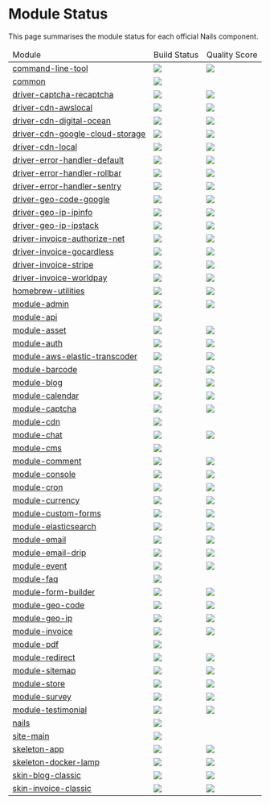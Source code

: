 # Module Status

This page summarises the module status for each official Nails component.

<table>
    <thead>
        <tr>
            <td>Module</td>
            <td>Build Status</td>
            <td>Quality Score</td>
        </tr>
    </thead>
    <tbody>
        <tr>
            <td>
                <a href="https://github.com/nails/command-line-tool">command-line-tool</a>
            </td>
            <td>
                <a href="https://circleci.com/gh/nails/command-line-tool"><img src="https://img.shields.io/circleci/project/github/nails/command-line-tool.svg"></a>
            </td>
            <td>
                <a href="https://scrutinizer-ci.com/g/nails/command-line-tool"><img src="https://scrutinizer-ci.com/g/nails/command-line-tool/badges/quality-score.png"></a>
            </td>
        </tr>
        <tr>
            <td>
                <a href="https://github.com/nails/common">common</a>
            </td>
            <td>
                <a href="https://circleci.com/gh/nails/common"><img src="https://img.shields.io/circleci/project/github/nails/common.svg"></a>
            </td>
            <td>
                <a href="https://scrutinizer-ci.com/g/nails/common"><imghttps://scrutinizer-ci.com/g/nails/common/common/quality-score.png src=""></a>
            </td>
        </tr>
        <tr>
            <td>
                <a href="https://github.com/nails/driver-captcha-recaptcha">driver-captcha-recaptcha</a>
            </td>
            <td>
                <a href="https://circleci.com/gh/nails/driver-captcha-recaptcha"><img src="https://img.shields.io/circleci/project/github/nails/driver-captcha-recaptcha.svg"></a>
            </td>
            <td>
                <a href="https://scrutinizer-ci.com/g/nails/driver-captcha-recaptcha"><img src="https://scrutinizer-ci.com/g/nails/driver-captcha-recaptcha/badges/quality-score.png"></a>
            </td>
        </tr>
        <tr>
            <td>
                <a href="https://github.com/nails/driver-cdn-awslocal">driver-cdn-awslocal</a>
            </td>
            <td>
                <a href="https://circleci.com/gh/nails/driver-cdn-awslocal"><img src="https://img.shields.io/circleci/project/github/nails/driver-cdn-awslocal.svg"></a>
            </td>
            <td>
                <a href="https://scrutinizer-ci.com/g/nails/driver-cdn-awslocal"><img src="https://scrutinizer-ci.com/g/nails/driver-cdn-awslocal/badges/quality-score.png"></a>
            </td>
        </tr>
        <tr>
            <td>
                <a href="https://github.com/nails/driver-cdn-digital-ocean">driver-cdn-digital-ocean</a>
            </td>
            <td>
                <a href="https://circleci.com/gh/nails/driver-cdn-digital-ocean"><img src="https://img.shields.io/circleci/project/github/nails/driver-cdn-digital-ocean.svg"></a>
            </td>
            <td>
                <a href="https://scrutinizer-ci.com/g/nails/driver-cdn-digital-ocean"><img src="https://scrutinizer-ci.com/g/nails/driver-cdn-digital-ocean/badges/quality-score.png"></a>
            </td>
        </tr>
        <tr>
            <td>
                <a href="https://github.com/nails/driver-cdn-google-cloud-storage">driver-cdn-google-cloud-storage</a>
            </td>
            <td>
                <a href="https://circleci.com/gh/nails/driver-cdn-google-cloud-storage"><img src="https://img.shields.io/circleci/project/github/nails/driver-cdn-google-cloud-storage.svg"></a>
            </td>
            <td>
                <a href="https://scrutinizer-ci.com/g/nails/driver-cdn-google-cloud-storage"><img src="https://scrutinizer-ci.com/g/nails/driver-cdn-google-cloud-storage/badges/quality-score.png"></a>
            </td>
        </tr>
        <tr>
            <td>
                <a href="https://github.com/nails/driver-cdn-local">driver-cdn-local</a>
            </td>
            <td>
                <a href="https://circleci.com/gh/nails/driver-cdn-local"><img src="https://img.shields.io/circleci/project/github/nails/driver-cdn-local.svg"></a>
            </td>
            <td>
                <a href="https://scrutinizer-ci.com/g/nails/driver-cdn-local"><img src="https://scrutinizer-ci.com/g/nails/driver-cdn-local/badges/quality-score.png"></a>
            </td>
        </tr>
        <tr>
            <td>
                <a href="https://github.com/nails/driver-error-handler-default">driver-error-handler-default</a>
            </td>
            <td>
                <a href="https://circleci.com/gh/nails/driver-error-handler-default"><img src="https://img.shields.io/circleci/project/github/nails/driver-error-handler-default.svg"></a>
            </td>
            <td>
                <a href="https://scrutinizer-ci.com/g/nails/driver-error-handler-default"><img src="https://scrutinizer-ci.com/g/nails/driver-error-handler-default/badges/quality-score.png"></a>
            </td>
        </tr>
        <tr>
            <td>
                <a href="https://github.com/nails/driver-error-handler-rollbar">driver-error-handler-rollbar</a>
            </td>
            <td>
                <a href="https://circleci.com/gh/nails/driver-error-handler-rollbar"><img src="https://img.shields.io/circleci/project/github/nails/driver-error-handler-rollbar.svg"></a>
            </td>
            <td>
                <a href="https://scrutinizer-ci.com/g/nails/driver-error-handler-rollbar"><img src="https://scrutinizer-ci.com/g/nails/driver-error-handler-rollbar/badges/quality-score.png"></a>
            </td>
        </tr>
        <tr>
            <td>
                <a href="https://github.com/nails/driver-error-handler-sentry">driver-error-handler-sentry</a>
            </td>
            <td>
                <a href="https://circleci.com/gh/nails/driver-error-handler-sentry"><img src="https://img.shields.io/circleci/project/github/nails/driver-error-handler-sentry.svg"></a>
            </td>
            <td>
                <a href="https://scrutinizer-ci.com/g/nails/driver-error-handler-sentry"><img src="https://scrutinizer-ci.com/g/nails/driver-error-handler-sentry/badges/quality-score.png"></a>
            </td>
        </tr>
        <tr>
            <td>
                <a href="https://github.com/nails/driver-geo-code-google">driver-geo-code-google</a>
            </td>
            <td>
                <a href="https://circleci.com/gh/nails/driver-geo-code-google"><img src="https://img.shields.io/circleci/project/github/nails/driver-geo-code-google.svg"></a>
            </td>
            <td>
                <a href="https://scrutinizer-ci.com/g/nails/driver-geo-code-google"><img src="https://scrutinizer-ci.com/g/nails/driver-geo-code-google/badges/quality-score.png"></a>
            </td>
        </tr>
        <tr>
            <td>
                <a href="https://github.com/nails/driver-geo-ip-ipinfo">driver-geo-ip-ipinfo</a>
            </td>
            <td>
                <a href="https://circleci.com/gh/nails/driver-geo-ip-ipinfo"><img src="https://img.shields.io/circleci/project/github/nails/driver-geo-ip-ipinfo.svg"></a>
            </td>
            <td>
                <a href="https://scrutinizer-ci.com/g/nails/driver-geo-ip-ipinfo"><img src="https://scrutinizer-ci.com/g/nails/driver-geo-ip-ipinfo/badges/quality-score.png"></a>
            </td>
        </tr>
        <tr>
            <td>
                <a href="https://github.com/nails/driver-geo-ip-ipstack">driver-geo-ip-ipstack</a>
            </td>
            <td>
                <a href="https://circleci.com/gh/nails/driver-geo-ip-ipstack"><img src="https://img.shields.io/circleci/project/github/nails/driver-geo-ip-ipstack.svg"></a>
            </td>
            <td>
                <a href="https://scrutinizer-ci.com/g/nails/driver-geo-ip-ipstack"><img src="https://scrutinizer-ci.com/g/nails/driver-geo-ip-ipstack/badges/quality-score.png"></a>
            </td>
        </tr>
        <tr>
            <td>
                <a href="https://github.com/nails/driver-invoice-authorize-net">driver-invoice-authorize-net</a>
            </td>
            <td>
                <a href="https://circleci.com/gh/nails/driver-invoice-authorize-net"><img src="https://img.shields.io/circleci/project/github/nails/driver-invoice-authorize-net.svg"></a>
            </td>
            <td>
                <a href="https://scrutinizer-ci.com/g/nails/driver-invoice-authorize-net"><img src="https://scrutinizer-ci.com/g/nails/driver-invoice-authorize-net/badges/quality-score.png"></a>
            </td>
        </tr>
        <tr>
            <td>
                <a href="https://github.com/nails/driver-invoice-gocardless">driver-invoice-gocardless</a>
            </td>
            <td>
                <a href="https://circleci.com/gh/nails/driver-invoice-gocardless"><img src="https://img.shields.io/circleci/project/github/nails/driver-invoice-gocardless.svg"></a>
            </td>
            <td>
                <a href="https://scrutinizer-ci.com/g/nails/driver-invoice-gocardless"><img src="https://scrutinizer-ci.com/g/nails/driver-invoice-gocardless/badges/quality-score.png"></a>
            </td>
        </tr>
        <tr>
            <td>
                <a href="https://github.com/nails/driver-invoice-stripe">driver-invoice-stripe</a>
            </td>
            <td>
                <a href="https://circleci.com/gh/nails/driver-invoice-stripe"><img src="https://img.shields.io/circleci/project/github/nails/driver-invoice-stripe.svg"></a>
            </td>
            <td>
                <a href="https://scrutinizer-ci.com/g/nails/driver-invoice-stripe"><img src="https://scrutinizer-ci.com/g/nails/driver-invoice-stripe/badges/quality-score.png"></a>
            </td>
        </tr>
        <tr>
            <td>
                <a href="https://github.com/nails/driver-invoice-worldpay">driver-invoice-worldpay</a>
            </td>
            <td>
                <a href="https://circleci.com/gh/nails/driver-invoice-worldpay"><img src="https://img.shields.io/circleci/project/github/nails/driver-invoice-worldpay.svg"></a>
            </td>
            <td>
                <a href="https://scrutinizer-ci.com/g/nails/driver-invoice-worldpay"><img src="https://scrutinizer-ci.com/g/nails/driver-invoice-worldpay/badges/quality-score.png"></a>
            </td>
        </tr>
        <tr>
            <td>
                <a href="https://github.com/nails/homebrew-utilities">homebrew-utilities</a>
            </td>
            <td>
                <a href="https://circleci.com/gh/nails/homebrew-utilities"><img src="https://img.shields.io/circleci/project/github/nails/homebrew-utilities.svg"></a>
            </td>
            <td>
                <a href="https://scrutinizer-ci.com/g/nails/homebrew-utilities"><img src="https://scrutinizer-ci.com/g/nails/homebrew-utilities/badges/quality-score.png"></a>
            </td>
        </tr>
        <tr>
            <td>
                <a href="https://github.com/nails/module-admin">module-admin</a>
            </td>
            <td>
                <a href="https://circleci.com/gh/nails/module-admin"><img src="https://img.shields.io/circleci/project/github/nails/module-admin.svg"></a>
            </td>
            <td>
                <a href="https://scrutinizer-ci.com/g/nails/module-admin"><img src="https://scrutinizer-ci.com/g/nails/module-admin/badges/quality-score.png"></a>
            </td>
        </tr>
        <tr>
            <td>
                <a href="https://github.com/nails/module-api">module-api</a>
            </td>
            <td>
                <a href="https://circleci.com/gh/nails/module-api"><img src="https://img.shields.io/circleci/project/github/nails/module-api.svg"></a>
            </td>
            <td>
                <a href="https://scrutinizer-ci.com/g/nails/module-api"><img srchttps://scrutinizer-ci.com/g/nails/module-api/badges/quality-score.png=""></a>
            </td>
        </tr>
        <tr>
            <td>
                <a href="https://github.com/nails/module-asset">module-asset</a>
            </td>
            <td>
                <a href="https://circleci.com/gh/nails/module-asset"><img src="https://img.shields.io/circleci/project/github/nails/module-asset.svg"></a>
            </td>
            <td>
                <a href="https://scrutinizer-ci.com/g/nails/module-asset"><img src="https://scrutinizer-ci.com/g/nails/module-asset/badges/quality-score.png"></a>
            </td>
        </tr>
        <tr>
            <td>
                <a href="https://github.com/nails/module-auth">module-auth</a>
            </td>
            <td>
                <a href="https://circleci.com/gh/nails/module-auth"><img src="https://img.shields.io/circleci/project/github/nails/module-auth.svg"></a>
            </td>
            <td>
                <a href="https://scrutinizer-ci.com/g/nails/module-auth"><img src=https://scrutinizer-ci.com/g/nails/module-auth/badges/quality-score.png""></a>
            </td>
        </tr>
        <tr>
            <td>
                <a href="https://github.com/nails/module-aws-elastic-transcoder">module-aws-elastic-transcoder</a>
            </td>
            <td>
                <a href="https://circleci.com/gh/nails/module-aws-elastic-transcoder"><img src="https://img.shields.io/circleci/project/github/nails/module-aws-elastic-transcoder.svg"></a>
            </td>
            <td>
                <a href="https://scrutinizer-ci.com/g/nails/module-aws-elastic-transcoder"><img src="https://scrutinizer-ci.com/g/nails/module-aws-elastic-transcoder/badges/quality-score.png"></a>
            </td>
        </tr>
        <tr>
            <td>
                <a href="https://github.com/nails/module-barcode">module-barcode</a>
            </td>
            <td>
                <a href="https://circleci.com/gh/nails/module-barcode"><img src="https://img.shields.io/circleci/project/github/nails/module-barcode.svg"></a>
            </td>
            <td>
                <a href="https://scrutinizer-ci.com/g/nails/module-barcode"><img src="https://scrutinizer-ci.com/g/nails/module-barcode/badges/quality-score.png"></a>
            </td>
        </tr>
        <tr>
            <td>
                <a href="https://github.com/nails/module-blog">module-blog</a>
            </td>
            <td>
                <a href="https://circleci.com/gh/nails/module-blog"><img src="https://img.shields.io/circleci/project/github/nails/module-blog.svg"></a>
            </td>
            <td>
                <a href="https://scrutinizer-ci.com/g/nails/module-blog"><img src=https://scrutinizer-ci.com/g/nails/module-blog/badges/quality-score.png""></a>
            </td>
        </tr>
        <tr>
            <td>
                <a href="https://github.com/nails/module-calendar">module-calendar</a>
            </td>
            <td>
                <a href="https://circleci.com/gh/nails/module-calendar"><img src="https://img.shields.io/circleci/project/github/nails/module-calendar.svg"></a>
            </td>
            <td>
                <a href="https://scrutinizer-ci.com/g/nails/module-calendar"><img src="https://scrutinizer-ci.com/g/nails/module-calendar/badges/quality-score.png"></a>
            </td>
        </tr>
        <tr>
            <td>
                <a href="https://github.com/nails/module-captcha">module-captcha</a>
            </td>
            <td>
                <a href="https://circleci.com/gh/nails/module-captcha"><img src="https://img.shields.io/circleci/project/github/nails/module-captcha.svg"></a>
            </td>
            <td>
                <a href="https://scrutinizer-ci.com/g/nails/module-captcha"><img src="https://scrutinizer-ci.com/g/nails/module-captcha/badges/quality-score.png"></a>
            </td>
        </tr>
        <tr>
            <td>
                <a href="https://github.com/nails/module-cdn">module-cdn</a>
            </td>
            <td>
                <a href="https://circleci.com/gh/nails/module-cdn"><img src="https://img.shields.io/circleci/project/github/nails/module-cdn.svg"></a>
            </td>
            <td>
                <a href="https://scrutinizer-ci.com/g/nails/module-cdn"><img srchttps://scrutinizer-ci.com/g/nails/module-cdn/badges/quality-score.png=""></a>
            </td>
        </tr>
        <tr>
            <td>
                <a href="https://github.com/nails/module-chat">module-chat</a>
            </td>
            <td>
                <a href="https://circleci.com/gh/nails/module-chat"><img src="https://img.shields.io/circleci/project/github/nails/module-chat.svg"></a>
            </td>
            <td>
                <a href="https://scrutinizer-ci.com/g/nails/module-chat"><img src=https://scrutinizer-ci.com/g/nails/module-chat/badges/quality-score.png""></a>
            </td>
        </tr>
        <tr>
            <td>
                <a href="https://github.com/nails/module-cms">module-cms</a>
            </td>
            <td>
                <a href="https://circleci.com/gh/nails/module-cms"><img src="https://img.shields.io/circleci/project/github/nails/module-cms.svg"></a>
            </td>
            <td>
                <a href="https://scrutinizer-ci.com/g/nails/module-cms"><img srchttps://scrutinizer-ci.com/g/nails/module-cms/badges/quality-score.png=""></a>
            </td>
        </tr>
        <tr>
            <td>
                <a href="https://github.com/nails/module-comment">module-comment</a>
            </td>
            <td>
                <a href="https://circleci.com/gh/nails/module-comment"><img src="https://img.shields.io/circleci/project/github/nails/module-comment.svg"></a>
            </td>
            <td>
                <a href="https://scrutinizer-ci.com/g/nails/module-comment"><img src="https://scrutinizer-ci.com/g/nails/module-comment/badges/quality-score.png"></a>
            </td>
        </tr>
        <tr>
            <td>
                <a href="https://github.com/nails/module-console">module-console</a>
            </td>
            <td>
                <a href="https://circleci.com/gh/nails/module-console"><img src="https://img.shields.io/circleci/project/github/nails/module-console.svg"></a>
            </td>
            <td>
                <a href="https://scrutinizer-ci.com/g/nails/module-console"><img src="https://scrutinizer-ci.com/g/nails/module-console/badges/quality-score.png"></a>
            </td>
        </tr>
        <tr>
            <td>
                <a href="https://github.com/nails/module-cron">module-cron</a>
            </td>
            <td>
                <a href="https://circleci.com/gh/nails/module-cron"><img src="https://img.shields.io/circleci/project/github/nails/module-cron.svg"></a>
            </td>
            <td>
                <a href="https://scrutinizer-ci.com/g/nails/module-cron"><img src=https://scrutinizer-ci.com/g/nails/module-cron/badges/quality-score.png""></a>
            </td>
        </tr>
        <tr>
            <td>
                <a href="https://github.com/nails/module-currency">module-currency</a>
            </td>
            <td>
                <a href="https://circleci.com/gh/nails/module-currency"><img src="https://img.shields.io/circleci/project/github/nails/module-currency.svg"></a>
            </td>
            <td>
                <a href="https://scrutinizer-ci.com/g/nails/module-currency"><img src="https://scrutinizer-ci.com/g/nails/module-currency/badges/quality-score.png"></a>
            </td>
        </tr>
        <tr>
            <td>
                <a href="https://github.com/nails/module-custom-forms">module-custom-forms</a>
            </td>
            <td>
                <a href="https://circleci.com/gh/nails/module-custom-forms"><img src="https://img.shields.io/circleci/project/github/nails/module-custom-forms.svg"></a>
            </td>
            <td>
                <a href="https://scrutinizer-ci.com/g/nails/module-custom-forms"><img src="https://scrutinizer-ci.com/g/nails/module-custom-forms/badges/quality-score.png"></a>
            </td>
        </tr>
        <tr>
            <td>
                <a href="https://github.com/nails/module-elasticsearch">module-elasticsearch</a>
            </td>
            <td>
                <a href="https://circleci.com/gh/nails/module-elasticsearch"><img src="https://img.shields.io/circleci/project/github/nails/module-elasticsearch.svg"></a>
            </td>
            <td>
                <a href="https://scrutinizer-ci.com/g/nails/module-elasticsearch"><img src="https://scrutinizer-ci.com/g/nails/module-elasticsearch/badges/quality-score.png"></a>
            </td>
        </tr>
        <tr>
            <td>
                <a href="https://github.com/nails/module-email">module-email</a>
            </td>
            <td>
                <a href="https://circleci.com/gh/nails/module-email"><img src="https://img.shields.io/circleci/project/github/nails/module-email.svg"></a>
            </td>
            <td>
                <a href="https://scrutinizer-ci.com/g/nails/module-email"><img src="https://scrutinizer-ci.com/g/nails/module-email/badges/quality-score.png"></a>
            </td>
        </tr>
        <tr>
            <td>
                <a href="https://github.com/nails/module-email-drip">module-email-drip</a>
            </td>
            <td>
                <a href="https://circleci.com/gh/nails/module-email-drip"><img src="https://img.shields.io/circleci/project/github/nails/module-email-drip.svg"></a>
            </td>
            <td>
                <a href="https://scrutinizer-ci.com/g/nails/module-email-drip"><img src="https://scrutinizer-ci.com/g/nails/module-email-drip/badges/quality-score.png"></a>
            </td>
        </tr>
        <tr>
            <td>
                <a href="https://github.com/nails/module-event">module-event</a>
            </td>
            <td>
                <a href="https://circleci.com/gh/nails/module-event"><img src="https://img.shields.io/circleci/project/github/nails/module-event.svg"></a>
            </td>
            <td>
                <a href="https://scrutinizer-ci.com/g/nails/module-event"><img src="https://scrutinizer-ci.com/g/nails/module-event/badges/quality-score.png"></a>
            </td>
        </tr>
        <tr>
            <td>
                <a href="https://github.com/nails/module-faq">module-faq</a>
            </td>
            <td>
                <a href="https://circleci.com/gh/nails/module-faq"><img src="https://img.shields.io/circleci/project/github/nails/module-faq.svg"></a>
            </td>
            <td>
                <a href="https://scrutinizer-ci.com/g/nails/module-faq"><img srchttps://scrutinizer-ci.com/g/nails/module-faq/badges/quality-score.png=""></a>
            </td>
        </tr>
        <tr>
            <td>
                <a href="https://github.com/nails/module-form-builder">module-form-builder</a>
            </td>
            <td>
                <a href="https://circleci.com/gh/nails/module-form-builder"><img src="https://img.shields.io/circleci/project/github/nails/module-form-builder.svg"></a>
            </td>
            <td>
                <a href="https://scrutinizer-ci.com/g/nails/module-form-builder"><img src="https://scrutinizer-ci.com/g/nails/module-form-builder/badges/quality-score.png"></a>
            </td>
        </tr>
        <tr>
            <td>
                <a href="https://github.com/nails/module-geo-code">module-geo-code</a>
            </td>
            <td>
                <a href="https://circleci.com/gh/nails/module-geo-code"><img src="https://img.shields.io/circleci/project/github/nails/module-geo-code.svg"></a>
            </td>
            <td>
                <a href="https://scrutinizer-ci.com/g/nails/module-geo-code"><img src="https://scrutinizer-ci.com/g/nails/module-geo-code/badges/quality-score.png"></a>
            </td>
        </tr>
        <tr>
            <td>
                <a href="https://github.com/nails/module-geo-ip">module-geo-ip</a>
            </td>
            <td>
                <a href="https://circleci.com/gh/nails/module-geo-ip"><img src="https://img.shields.io/circleci/project/github/nails/module-geo-ip.svg"></a>
            </td>
            <td>
                <a href="https://scrutinizer-ci.com/g/nails/module-geo-ip"><img src="https://scrutinizer-ci.com/g/nails/module-geo-ip/badges/quality-score.png"></a>
            </td>
        </tr>
        <tr>
            <td>
                <a href="https://github.com/nails/module-invoice">module-invoice</a>
            </td>
            <td>
                <a href="https://circleci.com/gh/nails/module-invoice"><img src="https://img.shields.io/circleci/project/github/nails/module-invoice.svg"></a>
            </td>
            <td>
                <a href="https://scrutinizer-ci.com/g/nails/module-invoice"><img src="https://scrutinizer-ci.com/g/nails/module-invoice/badges/quality-score.png"></a>
            </td>
        </tr>
        <tr>
            <td>
                <a href="https://github.com/nails/module-pdf">module-pdf</a>
            </td>
            <td>
                <a href="https://circleci.com/gh/nails/module-pdf"><img src="https://img.shields.io/circleci/project/github/nails/module-pdf.svg"></a>
            </td>
            <td>
                <a href="https://scrutinizer-ci.com/g/nails/module-pdf"><img srchttps://scrutinizer-ci.com/g/nails/module-pdf/badges/quality-score.png=""></a>
            </td>
        </tr>
        <tr>
            <td>
                <a href="https://github.com/nails/module-redirect">module-redirect</a>
            </td>
            <td>
                <a href="https://circleci.com/gh/nails/module-redirect"><img src="https://img.shields.io/circleci/project/github/nails/module-redirect.svg"></a>
            </td>
            <td>
                <a href="https://scrutinizer-ci.com/g/nails/module-redirect"><img src="https://scrutinizer-ci.com/g/nails/module-redirect/badges/quality-score.png"></a>
            </td>
        </tr>
        <tr>
            <td>
                <a href="https://github.com/nails/module-sitemap">module-sitemap</a>
            </td>
            <td>
                <a href="https://circleci.com/gh/nails/module-sitemap"><img src="https://img.shields.io/circleci/project/github/nails/module-sitemap.svg"></a>
            </td>
            <td>
                <a href="https://scrutinizer-ci.com/g/nails/module-sitemap"><img src="https://scrutinizer-ci.com/g/nails/module-sitemap/badges/quality-score.png"></a>
            </td>
        </tr>
        <tr>
            <td>
                <a href="https://github.com/nails/module-store">module-store</a>
            </td>
            <td>
                <a href="https://circleci.com/gh/nails/module-store"><img src="https://img.shields.io/circleci/project/github/nails/module-store.svg"></a>
            </td>
            <td>
                <a href="https://scrutinizer-ci.com/g/nails/module-store"><img src="https://scrutinizer-ci.com/g/nails/module-store/badges/quality-score.png"></a>
            </td>
        </tr>
        <tr>
            <td>
                <a href="https://github.com/nails/module-survey">module-survey</a>
            </td>
            <td>
                <a href="https://circleci.com/gh/nails/module-survey"><img src="https://img.shields.io/circleci/project/github/nails/module-survey.svg"></a>
            </td>
            <td>
                <a href="https://scrutinizer-ci.com/g/nails/module-survey"><img src="https://scrutinizer-ci.com/g/nails/module-survey/badges/quality-score.png"></a>
            </td>
        </tr>
        <tr>
            <td>
                <a href="https://github.com/nails/module-testimonial">module-testimonial</a>
            </td>
            <td>
                <a href="https://circleci.com/gh/nails/module-testimonial"><img src="https://img.shields.io/circleci/project/github/nails/module-testimonial.svg"></a>
            </td>
            <td>
                <a href="https://scrutinizer-ci.com/g/nails/module-testimonial"><img src="https://scrutinizer-ci.com/g/nails/module-testimonial/badges/quality-score.png"></a>
            </td>
        </tr>
        <tr>
            <td>
                <a href="https://github.com/nails/nails">nails</a>
            </td>
            <td>
                <a href="https://circleci.com/gh/nails/nails"><img src="https://img.shields.io/circleci/project/github/nails/nails.svg"></a>
            </td>
            <td>
                <a href="https://scrutinizer-ci.com/g/nails/nails"><imhttps://scrutinizer-ci.com/g/nails/common/nails/quality-score.pngg src=""></a>
            </td>
        </tr>
        <tr>
            <td>
                <a href="https://github.com/nails/site-main">site-main</a>
            </td>
            <td>
                <a href="https://circleci.com/gh/nails/site-main"><img src="https://img.shields.io/circleci/project/github/nails/site-main.svg"></a>
            </td>
            <td>
                <a href="https://scrutinizer-ci.com/g/nails/site-main"><img srhttps://scrutinizer-ci.com/g/nails/site-main/badges/quality-score.pngc=""></a>
            </td>
        </tr>
        <tr>
            <td>
                <a href="https://github.com/nails/skeleton-app">skeleton-app</a>
            </td>
            <td>
                <a href="https://circleci.com/gh/nails/skeleton-app"><img src="https://img.shields.io/circleci/project/github/nails/skeleton-app.svg"></a>
            </td>
            <td>
                <a href="https://scrutinizer-ci.com/g/nails/skeleton-app"><img src="https://scrutinizer-ci.com/g/nails/skeleton-app/badges/quality-score.png"></a>
            </td>
        </tr>
        <tr>
            <td>
                <a href="https://github.com/nails/skeleton-docker-lamp">skeleton-docker-lamp</a>
            </td>
            <td>
                <a href="https://circleci.com/gh/nails/skeleton-docker-lamp"><img src="https://img.shields.io/circleci/project/github/nails/skeleton-docker-lamp.svg"></a>
            </td>
            <td>
                <a href="https://scrutinizer-ci.com/g/nails/skeleton-docker-lamp"><img src="https://scrutinizer-ci.com/g/nails/skeleton-docker-lamp/badges/quality-score.png"></a>
            </td>
        </tr>
        <tr>
            <td>
                <a href="https://github.com/nails/skin-blog-classic">skin-blog-classic</a>
            </td>
            <td>
                <a href="https://circleci.com/gh/nails/skin-blog-classic"><img src="https://img.shields.io/circleci/project/github/nails/skin-blog-classic.svg"></a>
            </td>
            <td>
                <a href="https://scrutinizer-ci.com/g/nails/skin-blog-classic"><img src="https://scrutinizer-ci.com/g/nails/skin-blog-classic/badges/quality-score.png"></a>
            </td>
        </tr>
        <tr>
            <td>
                <a href="https://github.com/nails/skin-invoice-classic">skin-invoice-classic</a>
            </td>
            <td>
                <a href="https://circleci.com/gh/nails/skin-invoice-classic"><img src="https://img.shields.io/circleci/project/github/nails/skin-invoice-classic.svg"></a>
            </td>
            <td>
                <a href="https://scrutinizer-ci.com/g/nails/skin-invoice-classic"><img src="https://scrutinizer-ci.com/g/nails/skin-invoice-classic/badges/quality-score.png"></a>
            </td>
        </tr>
    </tbody>
</table>
